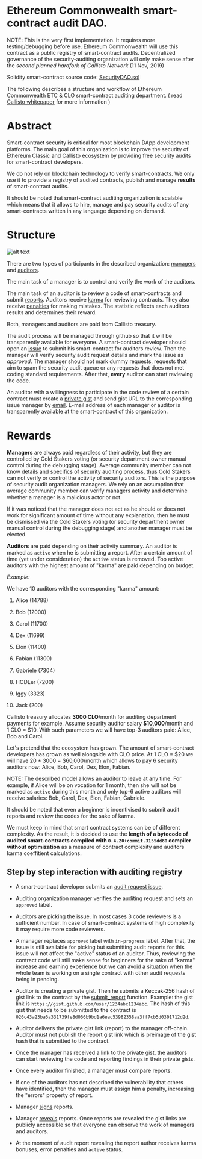 # Ethereum Commonwealth smart-contract audit DAO.

NOTE: This is the very first implementation. It requires more testing/debugging before use. Ethereum Commonwealth will use this contract as a public registry of smart-contract audits. Decentralized governance of the security-auditing organization will only make sense after the *second planned hardfork of Callisto Network* (11 Nov, 2019)

Solidity smart-contract source code: [SecurityDAO.sol](https://github.com/Dexaran/Security-DAO/blob/master/SecurityDAO.sol)

The following describes a structure and workflow of Ethereum Commonwealth ETC & CLO smart-contract auditing department. ( read [Callisto whitepaper](https://drive.google.com/file/d/16sW_0YajCedBdLvr9jmgJqE9L-SzuYKq/view) for more information )

# Abstract

Smart-contract security is critical for most blockchain DApp development platforms. The main goal of this organization is to improve the security of Ethereum Classic and Callisto ecosystem by providing free security audits for smart-contract developers.

We do not rely on blockchain technology to verify smart-contracts. We only use it to provide a registry of audited contracts, publish and manage **results** of smart-contract audits.

It should be noted that smart-contract auditing organization is scalable which means that it allows to hire, manage and pay security audits of any smart-contracts written in any language depending on demand.

# Structure

![alt text](https://github.com/Dexaran/Security-DAO-registry/blob/master/Audit_Reg_Flow.png)

There are two types of participants in the described organization: [managers](https://github.com/Dexaran/Security-DAO/blob/master/SecurityDAO.sol#L17) and [auditors](https://github.com/Dexaran/Security-DAO/blob/master/SecurityDAO.sol#L11-L18).

The main task of a manager is to control and verify the work of the auditors.

The main task of an auditor is to review a code of smart-contracts and submit [reports](https://github.com/Dexaran/Security-DAO/blob/master/SecurityDAO.sol#L29-L40). Auditors receive [karma](https://github.com/Dexaran/Security-DAO/blob/master/SecurityDAO.sol#L15) for reviewing contracts. They also receive [penalties](https://github.com/Dexaran/Security-DAO-registry/blob/master/SecurityDAO.sol#L17) for making mistakes. The statistic reflects each auditors results and determines their reward.

Both, managers and auditors are paid from Callisto treasury.

The audit process will be managed through github so that it will be transparently available for everyone. A smart-contract developer should open an [issue](https://github.com/Dexaran/Security-DAO/issues) to submit his smart-contract for auditors review. Then the manager will verify security audit request details and mark the issue as *approved*. The manager should not mark dummy requests, requests that aim to spam the security audit queue or any requests that does not met coding standard requirements. After that, **every** auditor can start reviewing the code. 

An auditor with a willingness to participate in the code review of a certain contract must create a [private gist](https://gist.github.com/) and send gist URL to the corresponding issue manager by [email](https://github.com/Dexaran/Security-DAO/blob/master/SecurityDAO.sol#L14). E-mail address of each manager or auditor is transparently available at the smart-contract of this organization.

# Rewards

**Managers** are always paid regardless of their activity, but they are controlled by Cold Stakers voting (or security department owner manual control during the debugging stage). Average community member can not know details and specifics of security auditing process, thus Cold Stakers can not verify or control the activity of security auditors. This is the purpose of security audit organization managers. We rely on an assumption that average community member can verify managers activity and determine whether a manager is a malicious actor or not. 

If it was noticed that the manager does not act as he should or does not work for significant amount of time without any explanation, then he must be dismissed via the Cold Stakers voting (or security department owner manual control during the debugging stage) and another manager must be elected.

**Auditors** are paid depending on their activity summary. An auditor is marked as `active` when he is submitting a report. After a certain amount of time (yet under consideration) the `active` status is removed. Top active auditors with the highest amount of "karma" are paid depending on budget.

*Example:*

We have 10 auditors with the corresponding "karma" amount:

1. Alice (14788)

2. Bob (12000)

3. Carol (11700)

4. Dex (11699)

5. Elon (11400)

6. Fabian (11300)

7. Gabriele (7304)

8. HODLer (7200)

9. Iggy (3323)

10. Jack (200)

Callisto treasury allocates **3000 CLO**/month for auditing department payments for example. Assume security auditor salary **$10,000**/month and 1 CLO = $10. With such parameters we will have top-3 auditors paid: Alice, Bob and Carol.

Let's pretend that the ecosystem has grown. The amount of smart-contract developers has grown as well alongside with CLO price. At 1 CLO = $20 we will have 20 * 3000 = $60,000/month which allows to pay 6 security auditors now: Alice, Bob, Carol, Dex, Elon, Fabian.

NOTE: The described model allows an auditor to leave at any time. For example, if Alice will be on vocation for 1 month, then she will not be marked as `active` during this month and only top-6 active auditors will receive salaries: Bob, Carol, Dex, Elon, Fabian, Gabriele.

It should be noted that even a beginner is incentivised to submit audit reports and review the codes for the sake of karma.

We must keep in mind that smart contract systems can be of different complexity. As the result, it is decided to use the **length of a bytecode of audited smart-contracts compiled with `0.4.20+commit.3155dd80` compiler without optimization** as a measure of contract complexity and auditors karma coeffitient calculations.

## Step by step interaction with auditing registry

- A smart-contract developer submits an [audit request issue](https://github.com/Dexaran/Security-DAO-registry/issues).

- Auditing organization manager verifies the auditing request and sets an `approved` label.

- Auditors are picking the issue. In most cases 3 code reviewers is a sufficient number. In case of smart-contract systems of high complexity it may require more code reviewers.

- A manager replaces `approved` label with `in-progress` label. After that, the issue is still available for picking but submitting audit reports for this issue will not affect the "active" status of an auditor. Thus, reviewing the contract code will still make sense for beginners for the sake of "karma" increase and earning experience but we can avoid a situation when the whole team is working on a single contract with other audit requests being in pending.

- Auditor is creating a private gist. Then he submits a Keccak-256 hash of gist link to the contract by the [submit_report](https://github.com/Dexaran/Security-DAO-registry/blob/master/SecurityDAO.sol#L106) function. Example: the gist link is `https://gist.github.com/user/1234abc1234abc`. The hash of this gist that needs to be submitted to the contract is `026c43a23ba6a331739fe8d066b9bd1a6eac53982358aa3ff7cb5d0301712d2d`.

- Auditor delivers the private gist link (report) to the manager off-chain. Auditor must not publish the report gist link which is preimage of the gist hash that is submitted to the contract.

- Once the manager has received a link to the private gist, the auditors can start reviewing the code and reporting findings in their private gists.

- Once every auditor finished, a manager must compare reports.

- If one of the auditors has not described the vulnerability that others have identified, then the manager must assign him a penalty, increasing the "errors" property of report.

- Manager [signs](https://github.com/Dexaran/Security-DAO-registry/blob/master/SecurityDAO.sol#L117) reports.

- Manager [reveals](https://github.com/Dexaran/Security-DAO-registry/blob/master/SecurityDAO.sol#L128) reports. Once reports are revealed the gist links are publicly accessible so that everyone can observe the work of managers and auditors.

- At the moment of audit report revealing the report author receives karma bonuses, error penalties and `active` status.
